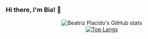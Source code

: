 ### Hi there, I'm Bia! 🌻


<div align="center">
  <img src="https://github-readme-stats.vercel.app/api?username=BeatrizPlacido&show_icons=true&theme=date_night" alt="Beatriz Placido's GitHub stats">
  <br>
  <a href="https://github.com/BeatrizPlacido">
    <img src="https://github-readme-stats.vercel.app/api/top-langs/?username=BeatrizPlacido&layout=compact&theme=rose" alt="Top Langs" />
  </a>
</div>

